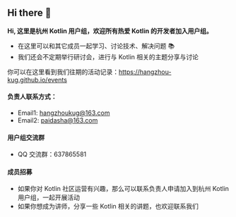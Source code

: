 ## Hi there 👋

**Hi, 这里是杭州 Kotlin 用户组，欢迎所有热爱 Kotlin 的开发者加入用户组。**

- 在这里可以和其它成员一起学习、讨论技术、解决问题 📚
- 我们还会不定期举行研讨会，进行与 Kotlin 相关的主题分享与讨论

你可以在这里看到我们往期的活动记录：https://hangzhou-kug.github.io/events

#### 负责人联系方式：

- Email1: hangzhoukug@163.com
- Email2: paidasha@163.com

#### 用户组交流群
- QQ 交流群：637865581

#### 成员招募

- 如果你对 Kotlin 社区运营有兴趣，那么可以联系负责人申请加入到杭州 Kotlin 用户组，一起开展活动
- 如果你想成为讲师，分享一些 Kotlin 相关的讲题，也欢迎联系我们
